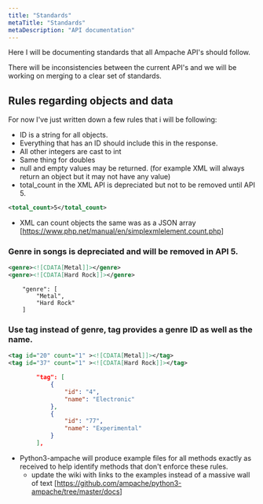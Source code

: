```yaml
---
title: "Standards"
metaTitle: "Standards"
metaDescription: "API documentation"
---
```


Here I will be documenting standards that all Ampache API's should follow.

There will be inconsistencies between the current API's and we will be working on merging to a clear set of standards.

## Rules regarding objects and data

For now I've just written down a few rules that i will be following:

* ID is a string for all objects.
* Everything that has an ID should include this in the response.
* All other integers are cast to int
* Same thing for doubles
* null and empty values may be returned. (for example XML will always return an object but it may not have any value)
* total_count in the XML API is depreciated but not to be removed until API 5.
```XML
<total_count>5</total_count>
```
  * XML can count objects the same was as a JSON array [<https://www.php.net/manual/en/simplexmlelement.count.php>]

### Genre in songs is depreciated and will be removed in API 5.

```XML
<genre><![CDATA[Metal]]></genre>
<genre><![CDATA[Hard Rock]]></genre>
```
        "genre": [
            "Metal",
            "Hard Rock"
        ]

### Use tag instead of genre, tag provides a genre ID as well as the name. 

```xml
<tag id="20" count="1" ><![CDATA[Metal]]></tag>
<tag id="37" count="1" ><![CDATA[Hard Rock]]></tag>
```
```json
        "tag": [
            {
                "id": "4",
                "name": "Electronic"
            },
            {
                "id": "77",
                "name": "Experimental"
            }
        ],
```
* Python3-ampache will produce example files for all methods exactly as received to help identify methods that don't enforce these rules.
  * update the wiki with links to the examples instead of a massive wall of text [<https://github.com/ampache/python3-ampache/tree/master/docs>]